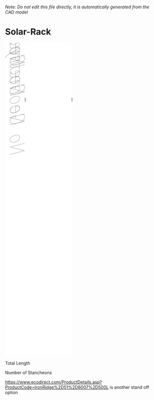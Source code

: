 ###### Note: Do not edit this file directly, it is automatically generated from the CAD model

# Solar-Rack

![](/project.svg)

Total Length


Number of Stancheons


https://www.ecodirect.com/ProductDetails.asp?ProductCode=IronRidge%2D51%2D6007%2D500L is another stand off option


